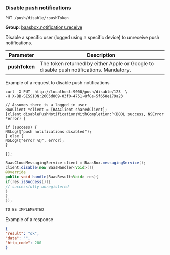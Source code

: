 ### Disable push notifications

`PUT /push/disable/:pushToken`

**Group**: [baasbox.notifications.receive](#list-groups)

Disable a specific user (logged using a specific device) to unreceive push notifications.

Parameter | Description
--------- | -----------
**pushToken** | The token returned by either Apple or Google to disable push notifications. Mandatory.

<div class="snippet-title">
<p>Example of a request to disable push notifications</p>
</div>

```shell
curl -X PUT  http://localhost:9000/push/disable/123  \
-H X-BB-SESSION:2605d809-03f0-4751-8f8e-5f658e179a23
```

```objective_c
// Assumes there is a logged in user
BAAClient *client = [BAAClient sharedClient];
[client disablePushNotificationsWithCompletion:^(BOOL success, NSError *error) {

if (success) {
NSLog(@"push notifications disabled");
} else {
NSLog(@"error %@", error);
}

}];
```

```java
BaasCloudMessagingService client = BaasBox.messagingService();
client.disable(new BaasHandler<Void>(){
@Override
public void handle(BaasResult<Void> res){
if(res.isSuccess()){
// successfully unregistered
}
}
});
```

```javascript
TO BE IMPLEMENTED
```

<div class="snippet-title">
<p>Example of a response</p>
</div>

```json
{
"result": "ok",
"data": "",
"http_code": 200
}
```
